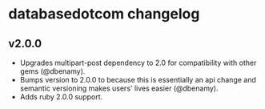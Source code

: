 # databasedotcom changelog

## v2.0.0

* Upgrades multipart-post dependency to 2.0 for compatibility with other gems (@dbenamy).
* Bumps version to 2.0.0 to because this is essentially an api change and semantic versioning makes users' lives easier (@dbenamy).
* Adds ruby 2.0.0 support.
